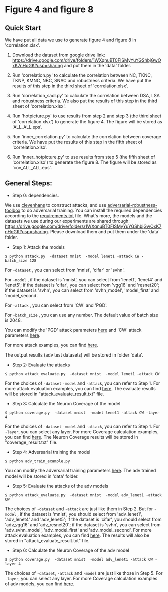 # Figure 4 and figure 8

## Quick Start

We have put all data we use to generate figure 4 and figure 8 in 'correlation.xlsx'. 

1. Download the dataset from google drive link: https://drive.google.com/drive/folders/1WXqnuBT0FISMyYuYGShbjGwOxK7nHdGK?usp=sharing and put them in the 'data' folder. 

2. Run 'correlation.py' to calculate the correlation between NC, TKNC, TKNP, KMNC, NBC, SNAC and robustness criteria. We have put the results of this step in the third sheet of 'correlation.xlsx'. 
3. Run 'correlation_sadl.py' to calculate the correlation between DSA, LSA and robustness criteria. We also put the results of this step in the third sheet of 'correlation.xlsx'. 
4. Run 'hotpicture.py' to use results from step 2 and step 3 (the third sheet of 'correlation.xlsx') to generate the figure 4. The figure will be stored as 'ALL_ALL.eps'.
5. Run 'inner_correlation.py' to calculate the correlation between coverage criteria. We have put the results of this step in the fifth sheet of 'correlation.xlsx'. 
6. Run 'inner_hotpicture.py' to use results from step 5 (the fifth sheet of 'correlation.xlsx') to generate the figure 8. The figure will be stored as 'cov_ALL_ALL.eps'.



## General Steps:

- Step 0: dependencies.

We use [clevenhans](https://github.com/tensorflow/cleverhans) to construct attacks, and use [adversarial-robustness-toolbox](https://github.com/IBM/adversarial-robustness-toolbox) to do adversarial training. You can install the required dependencies according to the [requirements.txt](https://github.com/Jethro85/AETesting/blob/master/requirements.txt) file. What's more, the models and the datasets we use during our experiments are shared through: https://drive.google.com/drive/folders/1WXqnuBT0FISMyYuYGShbjGwOxK7nHdGK?usp=sharing. Please download them and put them under the 'data' folder. 

- Step 1: Attack the models 

```$ python attack.py  -dataset mnist  -model lenet1 -attack CW -batch_size 128```

For `-dataset` , you can select from 'mnist', 'cifar' or 'svhn'. 

For `-model` , if the dataset is 'mnist', you can select from 'lenet1', 'lenet4' and 'lenet5'; if the dataset is 'cifar', you can select from 'vgg16' and 'resnet20';  if the dataset is 'svhn', you can select from 'svhn_model', 'model_first' and 'model_second'. 

For `-attack` , you can select from 'CW' and 'PGD'.

For `-batch_size` , you can use any number. The default value of batch size is 2048.

You can modify the 'PGD' attack parameters [here](https://github.com/DNNTesting/CovTesting/blob/8103124d7a5a5280ad845d46d35116716ade3185/criteria/attack.py#L163-L187) and 'CW' attack parameters [here](https://github.com/DNNTesting/CovTesting/blob/8103124d7a5a5280ad845d46d35116716ade3185/criteria/attack.py#L125-L134). 

For more attack examples, you can find [here](https://github.com/DNNTesting/CovTesting/blob/e9911c8f65dadc6e55aed0fbedc4e373325c7800/criteria/test_example.sh#L15-L37). 

The output results (adv test datasets) will be stored in folder 'data'.

- Step 2: Evaluate the attacks

`$ python attack_evaluate.py  -dataset mnist  -model lenet1 -attack CW`

For the choices of `-dataset` `-model` and `-attack`, you can refer to Step 1. For more attack evaluation examples, you can find [here](https://github.com/DNNTesting/CovTesting/blob/e9911c8f65dadc6e55aed0fbedc4e373325c7800/criteria/test_example.sh#L41-L63). The evaluate results will be stored in "attack_evaluate_result.txt" file. 

- Step 3: Calculate the Neuron Coverage of the model

`$ python coverage.py  -dataset mnist  -model lenet1 -attack CW -layer 4`

For the choices of `-dataset` `-model` and `-attack`, you can refer to Step 1. For `-layer`, you can select any layer. For more Coverage calculation examples, you can find [here](https://github.com/DNNTesting/CovTesting/blob/e9911c8f65dadc6e55aed0fbedc4e373325c7800/criteria/test_example.sh#L67-L89). The Neuron Coverage results will be stored in "coverage_result.txt" file. 

- Step 4: Adversarial training the model

`$ python adv_train_example.py`

You can modify the adversarial training parameters [here](https://github.com/DNNTesting/CovTesting/blob/e9911c8f65dadc6e55aed0fbedc4e373325c7800/criteria/adv_train_example.py#L69). The adv trained model will be stored in 'data' folder. 

- Step 5: Evaluate the attacks of the adv models

`$ python attack_evaluate.py  -dataset mnist  -model adv_lenet1 -attack CW`

The choices of `-dataset`  and `-attack`  are just like them in Step 2. But for `-model` , if the dataset is 'mnist', you should select from 'adv_lenet1', 'adv_lenet4' and 'adv_lenet5'; if the dataset is 'cifar', you should select from 'adv_vgg16' and 'adv_resnet20'; if the dataset is 'svhn', you can select from 'adv_svhn_model', 'adv_model_first' and 'adv_model_second'. For more attack evaluation examples, you can find [here](https://github.com/DNNTesting/CovTesting/blob/e9911c8f65dadc6e55aed0fbedc4e373325c7800/criteria/test_example.sh#L120-L142). The results will also be stored in "attack_evaluate_result.txt" file. 

- Step 6: Calculate the Neuron Coverage of the adv model

`$ python coverage.py  -dataset mnist  -model adv_lenet1 -attack CW -layer 4`

The choices of `-dataset`, `-attack`  and `-model` are just like those in Step 5. For `-layer`, you can select any layer. For more Coverage calculation examples of adv models, you can find [here](https://github.com/DNNTesting/CovTesting/blob/e9911c8f65dadc6e55aed0fbedc4e373325c7800/criteria/test_example.sh#L144-L167). 



